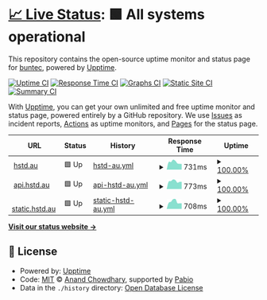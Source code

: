 # [📈 Live Status](https://buntecau.github.io/upptime-hosted): <!--live status--> **🟩 All systems operational**

This repository contains the open-source uptime monitor and status page for [buntec](https://buntecau.github.io/upptime-hosted), powered by [Upptime](https://github.com/upptime/upptime).

[![Uptime CI](https://github.com/buntecau/upptime-hosted/workflows/Uptime%20CI/badge.svg)](https://github.com/buntecau/upptime-hosted/actions?query=workflow%3A%22Uptime+CI%22)
[![Response Time CI](https://github.com/buntecau/upptime-hosted/workflows/Response%20Time%20CI/badge.svg)](https://github.com/buntecau/upptime-hosted/actions?query=workflow%3A%22Response+Time+CI%22)
[![Graphs CI](https://github.com/buntecau/upptime-hosted/workflows/Graphs%20CI/badge.svg)](https://github.com/buntecau/upptime-hosted/actions?query=workflow%3A%22Graphs+CI%22)
[![Static Site CI](https://github.com/buntecau/upptime-hosted/workflows/Static%20Site%20CI/badge.svg)](https://github.com/buntecau/upptime-hosted/actions?query=workflow%3A%22Static+Site+CI%22)
[![Summary CI](https://github.com/buntecau/upptime-hosted/workflows/Summary%20CI/badge.svg)](https://github.com/buntecau/upptime-hosted/actions?query=workflow%3A%22Summary+CI%22)

With [Upptime](https://upptime.js.org), you can get your own unlimited and free uptime monitor and status page, powered entirely by a GitHub repository. We use [Issues](https://github.com/buntecau/upptime-hosted/issues) as incident reports, [Actions](https://github.com/buntecau/upptime-hosted/actions) as uptime monitors, and [Pages](https://buntecau.github.io/upptime-hosted) for the status page.

<!--start: status pages-->
<!-- This summary is generated by Upptime (https://github.com/upptime/upptime) -->
<!-- Do not edit this manually, your changes will be overwritten -->
<!-- prettier-ignore -->
| URL | Status | History | Response Time | Uptime |
| --- | ------ | ------- | ------------- | ------ |
| <img alt="" src="https://icons.duckduckgo.com/ip3/hstd.au.ico" height="13"> [hstd.au](https://hstd.au) | 🟩 Up | [hstd-au.yml](https://github.com/buntecau/upptime-hosted/commits/HEAD/history/hstd-au.yml) | <details><summary><img alt="Response time graph" src="./graphs/hstd-au/response-time-week.png" height="20"> 731ms</summary><br><a href="https://buntecau.github.io/upptime-hosted/history/hstd-au"><img alt="Response time 739" src="https://img.shields.io/endpoint?url=https%3A%2F%2Fraw.githubusercontent.com%2Fbuntecau%2Fupptime-hosted%2FHEAD%2Fapi%2Fhstd-au%2Fresponse-time.json"></a><br><a href="https://buntecau.github.io/upptime-hosted/history/hstd-au"><img alt="24-hour response time 560" src="https://img.shields.io/endpoint?url=https%3A%2F%2Fraw.githubusercontent.com%2Fbuntecau%2Fupptime-hosted%2FHEAD%2Fapi%2Fhstd-au%2Fresponse-time-day.json"></a><br><a href="https://buntecau.github.io/upptime-hosted/history/hstd-au"><img alt="7-day response time 731" src="https://img.shields.io/endpoint?url=https%3A%2F%2Fraw.githubusercontent.com%2Fbuntecau%2Fupptime-hosted%2FHEAD%2Fapi%2Fhstd-au%2Fresponse-time-week.json"></a><br><a href="https://buntecau.github.io/upptime-hosted/history/hstd-au"><img alt="30-day response time 739" src="https://img.shields.io/endpoint?url=https%3A%2F%2Fraw.githubusercontent.com%2Fbuntecau%2Fupptime-hosted%2FHEAD%2Fapi%2Fhstd-au%2Fresponse-time-month.json"></a><br><a href="https://buntecau.github.io/upptime-hosted/history/hstd-au"><img alt="1-year response time 739" src="https://img.shields.io/endpoint?url=https%3A%2F%2Fraw.githubusercontent.com%2Fbuntecau%2Fupptime-hosted%2FHEAD%2Fapi%2Fhstd-au%2Fresponse-time-year.json"></a></details> | <details><summary><a href="https://buntecau.github.io/upptime-hosted/history/hstd-au">100.00%</a></summary><a href="https://buntecau.github.io/upptime-hosted/history/hstd-au"><img alt="All-time uptime 100.00%" src="https://img.shields.io/endpoint?url=https%3A%2F%2Fraw.githubusercontent.com%2Fbuntecau%2Fupptime-hosted%2FHEAD%2Fapi%2Fhstd-au%2Fuptime.json"></a><br><a href="https://buntecau.github.io/upptime-hosted/history/hstd-au"><img alt="24-hour uptime 100.00%" src="https://img.shields.io/endpoint?url=https%3A%2F%2Fraw.githubusercontent.com%2Fbuntecau%2Fupptime-hosted%2FHEAD%2Fapi%2Fhstd-au%2Fuptime-day.json"></a><br><a href="https://buntecau.github.io/upptime-hosted/history/hstd-au"><img alt="7-day uptime 100.00%" src="https://img.shields.io/endpoint?url=https%3A%2F%2Fraw.githubusercontent.com%2Fbuntecau%2Fupptime-hosted%2FHEAD%2Fapi%2Fhstd-au%2Fuptime-week.json"></a><br><a href="https://buntecau.github.io/upptime-hosted/history/hstd-au"><img alt="30-day uptime 100.00%" src="https://img.shields.io/endpoint?url=https%3A%2F%2Fraw.githubusercontent.com%2Fbuntecau%2Fupptime-hosted%2FHEAD%2Fapi%2Fhstd-au%2Fuptime-month.json"></a><br><a href="https://buntecau.github.io/upptime-hosted/history/hstd-au"><img alt="1-year uptime 100.00%" src="https://img.shields.io/endpoint?url=https%3A%2F%2Fraw.githubusercontent.com%2Fbuntecau%2Fupptime-hosted%2FHEAD%2Fapi%2Fhstd-au%2Fuptime-year.json"></a></details>
| <img alt="" src="https://icons.duckduckgo.com/ip3/api.hstd.au.ico" height="13"> [api.hstd.au](https://api.hstd.au/health) | 🟩 Up | [api-hstd-au.yml](https://github.com/buntecau/upptime-hosted/commits/HEAD/history/api-hstd-au.yml) | <details><summary><img alt="Response time graph" src="./graphs/api-hstd-au/response-time-week.png" height="20"> 773ms</summary><br><a href="https://buntecau.github.io/upptime-hosted/history/api-hstd-au"><img alt="Response time 763" src="https://img.shields.io/endpoint?url=https%3A%2F%2Fraw.githubusercontent.com%2Fbuntecau%2Fupptime-hosted%2FHEAD%2Fapi%2Fapi-hstd-au%2Fresponse-time.json"></a><br><a href="https://buntecau.github.io/upptime-hosted/history/api-hstd-au"><img alt="24-hour response time 714" src="https://img.shields.io/endpoint?url=https%3A%2F%2Fraw.githubusercontent.com%2Fbuntecau%2Fupptime-hosted%2FHEAD%2Fapi%2Fapi-hstd-au%2Fresponse-time-day.json"></a><br><a href="https://buntecau.github.io/upptime-hosted/history/api-hstd-au"><img alt="7-day response time 773" src="https://img.shields.io/endpoint?url=https%3A%2F%2Fraw.githubusercontent.com%2Fbuntecau%2Fupptime-hosted%2FHEAD%2Fapi%2Fapi-hstd-au%2Fresponse-time-week.json"></a><br><a href="https://buntecau.github.io/upptime-hosted/history/api-hstd-au"><img alt="30-day response time 763" src="https://img.shields.io/endpoint?url=https%3A%2F%2Fraw.githubusercontent.com%2Fbuntecau%2Fupptime-hosted%2FHEAD%2Fapi%2Fapi-hstd-au%2Fresponse-time-month.json"></a><br><a href="https://buntecau.github.io/upptime-hosted/history/api-hstd-au"><img alt="1-year response time 763" src="https://img.shields.io/endpoint?url=https%3A%2F%2Fraw.githubusercontent.com%2Fbuntecau%2Fupptime-hosted%2FHEAD%2Fapi%2Fapi-hstd-au%2Fresponse-time-year.json"></a></details> | <details><summary><a href="https://buntecau.github.io/upptime-hosted/history/api-hstd-au">100.00%</a></summary><a href="https://buntecau.github.io/upptime-hosted/history/api-hstd-au"><img alt="All-time uptime 100.00%" src="https://img.shields.io/endpoint?url=https%3A%2F%2Fraw.githubusercontent.com%2Fbuntecau%2Fupptime-hosted%2FHEAD%2Fapi%2Fapi-hstd-au%2Fuptime.json"></a><br><a href="https://buntecau.github.io/upptime-hosted/history/api-hstd-au"><img alt="24-hour uptime 100.00%" src="https://img.shields.io/endpoint?url=https%3A%2F%2Fraw.githubusercontent.com%2Fbuntecau%2Fupptime-hosted%2FHEAD%2Fapi%2Fapi-hstd-au%2Fuptime-day.json"></a><br><a href="https://buntecau.github.io/upptime-hosted/history/api-hstd-au"><img alt="7-day uptime 100.00%" src="https://img.shields.io/endpoint?url=https%3A%2F%2Fraw.githubusercontent.com%2Fbuntecau%2Fupptime-hosted%2FHEAD%2Fapi%2Fapi-hstd-au%2Fuptime-week.json"></a><br><a href="https://buntecau.github.io/upptime-hosted/history/api-hstd-au"><img alt="30-day uptime 100.00%" src="https://img.shields.io/endpoint?url=https%3A%2F%2Fraw.githubusercontent.com%2Fbuntecau%2Fupptime-hosted%2FHEAD%2Fapi%2Fapi-hstd-au%2Fuptime-month.json"></a><br><a href="https://buntecau.github.io/upptime-hosted/history/api-hstd-au"><img alt="1-year uptime 100.00%" src="https://img.shields.io/endpoint?url=https%3A%2F%2Fraw.githubusercontent.com%2Fbuntecau%2Fupptime-hosted%2FHEAD%2Fapi%2Fapi-hstd-au%2Fuptime-year.json"></a></details>
| <img alt="" src="https://icons.duckduckgo.com/ip3/static.hstd.au.ico" height="13"> [static.hstd.au](https://static.hstd.au) | 🟩 Up | [static-hstd-au.yml](https://github.com/buntecau/upptime-hosted/commits/HEAD/history/static-hstd-au.yml) | <details><summary><img alt="Response time graph" src="./graphs/static-hstd-au/response-time-week.png" height="20"> 708ms</summary><br><a href="https://buntecau.github.io/upptime-hosted/history/static-hstd-au"><img alt="Response time 706" src="https://img.shields.io/endpoint?url=https%3A%2F%2Fraw.githubusercontent.com%2Fbuntecau%2Fupptime-hosted%2FHEAD%2Fapi%2Fstatic-hstd-au%2Fresponse-time.json"></a><br><a href="https://buntecau.github.io/upptime-hosted/history/static-hstd-au"><img alt="24-hour response time 557" src="https://img.shields.io/endpoint?url=https%3A%2F%2Fraw.githubusercontent.com%2Fbuntecau%2Fupptime-hosted%2FHEAD%2Fapi%2Fstatic-hstd-au%2Fresponse-time-day.json"></a><br><a href="https://buntecau.github.io/upptime-hosted/history/static-hstd-au"><img alt="7-day response time 708" src="https://img.shields.io/endpoint?url=https%3A%2F%2Fraw.githubusercontent.com%2Fbuntecau%2Fupptime-hosted%2FHEAD%2Fapi%2Fstatic-hstd-au%2Fresponse-time-week.json"></a><br><a href="https://buntecau.github.io/upptime-hosted/history/static-hstd-au"><img alt="30-day response time 706" src="https://img.shields.io/endpoint?url=https%3A%2F%2Fraw.githubusercontent.com%2Fbuntecau%2Fupptime-hosted%2FHEAD%2Fapi%2Fstatic-hstd-au%2Fresponse-time-month.json"></a><br><a href="https://buntecau.github.io/upptime-hosted/history/static-hstd-au"><img alt="1-year response time 706" src="https://img.shields.io/endpoint?url=https%3A%2F%2Fraw.githubusercontent.com%2Fbuntecau%2Fupptime-hosted%2FHEAD%2Fapi%2Fstatic-hstd-au%2Fresponse-time-year.json"></a></details> | <details><summary><a href="https://buntecau.github.io/upptime-hosted/history/static-hstd-au">100.00%</a></summary><a href="https://buntecau.github.io/upptime-hosted/history/static-hstd-au"><img alt="All-time uptime 100.00%" src="https://img.shields.io/endpoint?url=https%3A%2F%2Fraw.githubusercontent.com%2Fbuntecau%2Fupptime-hosted%2FHEAD%2Fapi%2Fstatic-hstd-au%2Fuptime.json"></a><br><a href="https://buntecau.github.io/upptime-hosted/history/static-hstd-au"><img alt="24-hour uptime 100.00%" src="https://img.shields.io/endpoint?url=https%3A%2F%2Fraw.githubusercontent.com%2Fbuntecau%2Fupptime-hosted%2FHEAD%2Fapi%2Fstatic-hstd-au%2Fuptime-day.json"></a><br><a href="https://buntecau.github.io/upptime-hosted/history/static-hstd-au"><img alt="7-day uptime 100.00%" src="https://img.shields.io/endpoint?url=https%3A%2F%2Fraw.githubusercontent.com%2Fbuntecau%2Fupptime-hosted%2FHEAD%2Fapi%2Fstatic-hstd-au%2Fuptime-week.json"></a><br><a href="https://buntecau.github.io/upptime-hosted/history/static-hstd-au"><img alt="30-day uptime 100.00%" src="https://img.shields.io/endpoint?url=https%3A%2F%2Fraw.githubusercontent.com%2Fbuntecau%2Fupptime-hosted%2FHEAD%2Fapi%2Fstatic-hstd-au%2Fuptime-month.json"></a><br><a href="https://buntecau.github.io/upptime-hosted/history/static-hstd-au"><img alt="1-year uptime 100.00%" src="https://img.shields.io/endpoint?url=https%3A%2F%2Fraw.githubusercontent.com%2Fbuntecau%2Fupptime-hosted%2FHEAD%2Fapi%2Fstatic-hstd-au%2Fuptime-year.json"></a></details>

<!--end: status pages-->

[**Visit our status website →**](https://buntecau.github.io/upptime-hosted)

## 📄 License

- Powered by: [Upptime](https://github.com/upptime/upptime)
- Code: [MIT](./LICENSE) © [Anand Chowdhary](https://anandchowdhary.com), supported by [Pabio](https://pabio.com)
- Data in the `./history` directory: [Open Database License](https://opendatacommons.org/licenses/odbl/1-0/)

